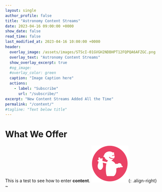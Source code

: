 ```yaml
---
layout: single
author_profile: false
title: "Astronomy Content Streams"
date: 2023-04-16 09:00:00 +0000
show_date: false
read_time: false
last_modified_at: 2023-04-16 10:00:00 +0000
header:
  overlay_image: /assets/images/STScI-01GVGH2NDBHPT12FQPQA6AFZGC.png
  overlay_text: "Astronomy Content Streams"
  show_overlay_excerpt: true
  #og_image:
  #overlay_color: green
  caption: "Image Caption here"
  actions:
    - label: "Subscribe"
      url: "/subscribe/"
excerpt: "New Content Streams Added All the Time"
permalink: "/content/"
#tagline: "Text below title"
---
```



<h1>What We Offer</h1>

This is a test to see how to enter **content**.
![An image](/assets/images/pixel_tracker_logo_120px.jpg){: .align-right}
~                                                                        